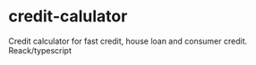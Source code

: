 # credit-calulator
Credit calculator for fast credit, house loan and consumer credit. Reack/typescript
